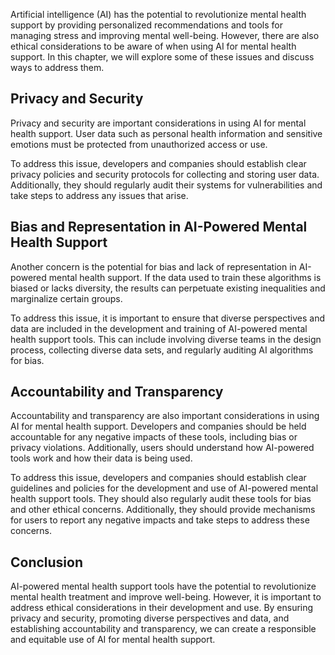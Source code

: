 

Artificial intelligence (AI) has the potential to revolutionize mental health support by providing personalized recommendations and tools for managing stress and improving mental well-being. However, there are also ethical considerations to be aware of when using AI for mental health support. In this chapter, we will explore some of these issues and discuss ways to address them.

Privacy and Security
--------------------

Privacy and security are important considerations in using AI for mental health support. User data such as personal health information and sensitive emotions must be protected from unauthorized access or use.

To address this issue, developers and companies should establish clear privacy policies and security protocols for collecting and storing user data. Additionally, they should regularly audit their systems for vulnerabilities and take steps to address any issues that arise.

Bias and Representation in AI-Powered Mental Health Support
-----------------------------------------------------------

Another concern is the potential for bias and lack of representation in AI-powered mental health support. If the data used to train these algorithms is biased or lacks diversity, the results can perpetuate existing inequalities and marginalize certain groups.

To address this issue, it is important to ensure that diverse perspectives and data are included in the development and training of AI-powered mental health support tools. This can include involving diverse teams in the design process, collecting diverse data sets, and regularly auditing AI algorithms for bias.

Accountability and Transparency
-------------------------------

Accountability and transparency are also important considerations in using AI for mental health support. Developers and companies should be held accountable for any negative impacts of these tools, including bias or privacy violations. Additionally, users should understand how AI-powered tools work and how their data is being used.

To address this issue, developers and companies should establish clear guidelines and policies for the development and use of AI-powered mental health support tools. They should also regularly audit these tools for bias and other ethical concerns. Additionally, they should provide mechanisms for users to report any negative impacts and take steps to address these concerns.

Conclusion
----------

AI-powered mental health support tools have the potential to revolutionize mental health treatment and improve well-being. However, it is important to address ethical considerations in their development and use. By ensuring privacy and security, promoting diverse perspectives and data, and establishing accountability and transparency, we can create a responsible and equitable use of AI for mental health support.

